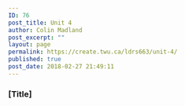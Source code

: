 ```yaml
---
ID: 76
post_title: Unit 4
author: Colin Madland
post_excerpt: ""
layout: page
permalink: https://create.twu.ca/ldrs663/unit-4/
published: true
post_date: 2018-02-27 21:49:11
---
```

### [Title]
